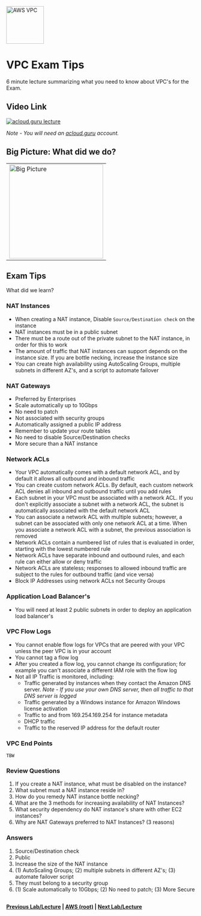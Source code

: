 <img src="https://i.imgur.com/4x1VSb6.png" height="100" title="AWS VPC" />


VPC Exam Tips
======

6 minute lecture summarizing what you need to know about VPC's for the Exam.
 
  
## Video Link

[![acloud.guru lecture](https://i.imgur.com/YvmSUqd.png)](https://acloud.guru/course/aws-certified-solutions-architect-associate/learn/vpc/summary/watch)

*Note - You will need an [acloud.guru](acloud.guru) account.*


## Big Picture: What did we do?

<table>
<tr>
<td>
 <img src="https://i.imgur.com/FNyl0I9.png" height="250" title="Big Picture" />
</td>
</tr>
</table>


## Exam Tips

What did we learn?

### NAT Instances

* When creating a NAT instance, Disable `Source/Destination check` on the instance
* NAT instances must be in a public subnet
* There must be a route out of the private subnet to the NAT instance, in order for this to work
* The amount of traffic that NAT instances can support depends on the instance size. If you are
  bottle necking, increase the instance size
* You can create high availability using AutoScaling Groups, multiple subnets in different AZ's,
  and a script to automate failover
  
  
### NAT Gateways

* Preferred by Enterprises
* Scale automatically up to 10Gbps
* No need to patch
* Not associated with security groups
* Automatically assigned a public IP address
* Remember to update your route tables
* No need to disable Source/Destination checks
* More secure than a NAT instance


### Network ACLs

* Your VPC automatically comes with a default network ACL, and by default it allows all outbound
  and inbound traffic
* You can create custom network ACLs. By default, each custom network ACL denies all inbound and
  outbound traffic until you add rules
* Each subnet in your VPC must be associated with a network ACL. If you don't explicitly associate 
  a subnet with a network ACL, the subnet is automatically associated with the default network
  ACL
* You can associate a network ACL with multiple subnets; however, a subnet can be associated with
  only one network ACL at a time. When you associate a network ACL with a subnet, the previous
  association is removed
* Network ACLs contain a numbered list of rules that is evaluated in order, starting with the 
  lowest numbered rule
* Network ACLs have separate inbound and outbound rules, and each rule can either allow or deny
  traffic
* Network ACLs are stateless; responses to allowed inbound traffic are subject to the rules for
  outbound traffic (and vice versa)
* Block IP Addresses using network ACLs not Security Groups


### Application Load Balancer's

* You will need at least 2 public subnets in order to deploy an application load balancer's


### VPC Flow Logs

* You cannot enable flow logs for VPCs that are peered with your VPC unless the peer VPC is in your account
* You cannot tag a flow log
* After you created a flow log, you cannot change its configuration; for example you can't associate a 
  different IAM role with the flow log
* Not all IP Traffic is monitored, including:
  * Traffic generated by instances when they contact the Amazon DNS server. _Note - If you use your own DNS server, then
    all traffic to that DNS server is logged_
  * Traffic generated by a Windows instance for Amazon Windows license activation 
  * Traffic to and from 169.254.169.254 for instance metadata
  * DHCP traffic
  * Traffic to the reserved IP address for the default router


### VPC End Points

    TBW
    
 
### Review Questions

1.  If you create a NAT instance, what must be disabled on the instance?
2.  What subnet must a NAT instance reside in?  
3.  How do you remedy NAT instance bottle necking? 
4.  What are the 3 methods for increasing availability of NAT Instances?
5.  What security dependency do NAT instance's share with other EC2 instances?
6.  Why are NAT Gateways preferred to NAT Instances? (3 reasons)
 

### Answers

1.  Source/Destination check
2.  Public
3.  Increase the size of the NAT instance
4.  (1) AutoScaling Groups; (2) multiple subnets in different AZ's; (3) automate failover script
5.  They must belong to a security group
6.  (1) Scale automatically to 10Gbps; (2) No need to patch; (3) More Secure


## 

**[Previous Lab/Lecture](vpc-cleanup-lab.md) | [AWS (root)](../readme.adoc) | [Next Lab/Lecture](../apps/apps-sqs-101.md)**








